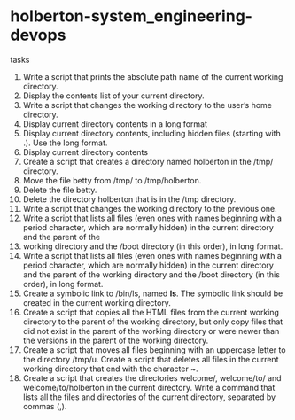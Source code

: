 # holberton-system_engineering-devops
tasks

1) Write a script that prints the absolute path name of the current working directory.
2) Display the contents list of your current directory.
3) Write a script that changes the working directory to the user’s home directory.
4) Display current directory contents in a long format
5) Display current directory contents, including hidden files (starting with .). Use the long format.
6) Display current directory contents
7) Create a script that creates a directory named holberton in the /tmp/ directory.
8) Move the file betty from /tmp/ to /tmp/holberton.
9) Delete the file betty.
10) Delete the directory holberton that is in the /tmp directory.
11) Write a script that changes the working directory to the previous one.
12) Write a script that lists all files (even ones with names beginning with a period character, which are normally hidden) in the current directory and the parent of the 
13) working directory and the /boot directory (in this order), in long format.
14) Write a script that lists all files (even ones with names beginning with a period character, which are normally hidden) in the current directory and the parent of the working directory and the /boot directory (in this order), in long format.
15) Create a symbolic link to /bin/ls, named __ls__. The symbolic link should be created in the current working directory.
16) Create a script that copies all the HTML files from the current working directory to the parent of the working directory, but only copy files that did not exist in the parent of the working directory or were newer than the versions in the parent of the working directory.
17) Create a script that moves all files beginning with an uppercase letter to the directory /tmp/u.
Create a script that deletes all files in the current working directory that end with the character ~.
18) Create a script that creates the directories welcome/, welcome/to/ and welcome/to/holberton in the current directory.
Write a command that lists all the files and directories of the current directory, separated by commas (,).

















